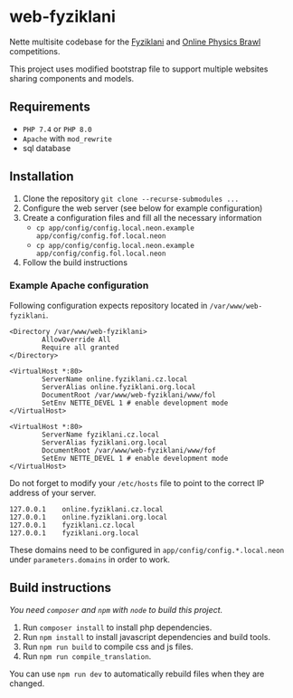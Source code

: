 web-fyziklani
=======

Nette multisite codebase for the [Fyziklani](https://fyziklani.cz) and [Online Physics Brawl](https://online.fyziklani.cz) competitions.

This project uses modified bootstrap file to support multiple websites sharing components and models.

## Requirements
 - `PHP 7.4` or `PHP 8.0`
 - `Apache` with `mod_rewrite`
 - sql database

## Installation

1. Clone the repository `git clone --recurse-submodules ...`
2. Configure the web server (see below for example configuration)
3. Create a configuration files and fill all the necessary information
   - `cp app/config/config.local.neon.example app/config/config.fof.local.neon`
   - `cp app/config/config.local.neon.example app/config/config.fol.local.neon`
4. Follow the build instructions

### Example Apache configuration
Following configuration expects repository located in `/var/www/web-fyziklani`.
```apacheconf
<Directory /var/www/web-fyziklani>
        AllowOverride All
        Require all granted
</Directory>

<VirtualHost *:80>
        ServerName online.fyziklani.cz.local
        ServerAlias online.fyziklani.org.local
        DocumentRoot /var/www/web-fyziklani/www/fol
        SetEnv NETTE_DEVEL 1 # enable development mode
</VirtualHost>

<VirtualHost *:80>
        ServerName fyziklani.cz.local
        ServerAlias fyziklani.org.local
        DocumentRoot /var/www/web-fyziklani/www/fof
        SetEnv NETTE_DEVEL 1 # enable development mode
</VirtualHost>
```

Do not forget to modify your `/etc/hosts` file to point to the correct IP address of your server.
```etc/hosts
127.0.0.1    online.fyziklani.cz.local
127.0.0.1    online.fyziklani.org.local
127.0.0.1    fyziklani.cz.local
127.0.0.1    fyziklani.org.local
```

These domains need to be configured in `app/config/config.*.local.neon` under `parameters.domains` in order to work.

## Build instructions

*You need `composer` and `npm` with `node` to build this project.*

1. Run `composer install` to install php dependencies.
2. Run `npm install` to install javascript dependencies and build tools.
3. Run `npm run build` to compile css and js files.
4. Run `npm run compile_translation`.

You can use `npm run dev` to automatically rebuild files when they are changed.
